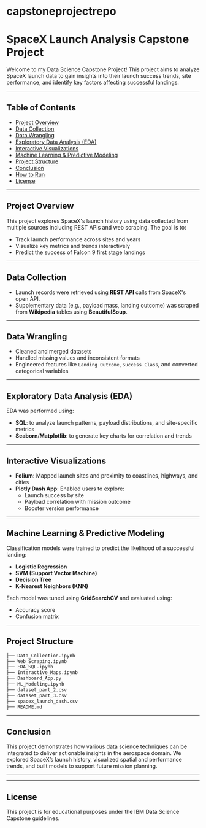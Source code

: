 # capstoneprojectrepo
# SpaceX Launch Analysis Capstone Project

Welcome to my Data Science Capstone Project! This project aims to analyze SpaceX launch data to gain insights into their launch success trends, site performance, and identify key factors affecting successful landings. 

---

## Table of Contents
- [Project Overview](#project-overview)
- [Data Collection](#data-collection)
- [Data Wrangling](#data-wrangling)
- [Exploratory Data Analysis (EDA)](#exploratory-data-analysis-eda)
- [Interactive Visualizations](#interactive-visualizations)
- [Machine Learning & Predictive Modeling](#machine-learning--predictive-modeling)
- [Project Structure](#project-structure)
- [Conclusion](#conclusion)
- [How to Run](#how-to-run)
- [License](#license)

---

## Project Overview
This project explores SpaceX's launch history using data collected from multiple sources including REST APIs and web scraping. The goal is to:
- Track launch performance across sites and years
- Visualize key metrics and trends interactively
- Predict the success of Falcon 9 first stage landings

---

## Data Collection
- Launch records were retrieved using **REST API** calls from SpaceX's open API.
- Supplementary data (e.g., payload mass, landing outcome) was scraped from **Wikipedia** tables using **BeautifulSoup**.

---

## Data Wrangling
- Cleaned and merged datasets
- Handled missing values and inconsistent formats
- Engineered features like `Landing Outcome`, `Success Class`, and converted categorical variables

---

## Exploratory Data Analysis (EDA)
EDA was performed using:
- **SQL**: to analyze launch patterns, payload distributions, and site-specific metrics
- **Seaborn**/**Matplotlib**: to generate key charts for correlation and trends

---

## Interactive Visualizations
- **Folium**: Mapped launch sites and proximity to coastlines, highways, and cities
- **Plotly Dash App**: Enabled users to explore:
  - Launch success by site
  - Payload correlation with mission outcome
  - Booster version performance

---

## Machine Learning & Predictive Modeling
Classification models were trained to predict the likelihood of a successful landing:
- **Logistic Regression**
- **SVM (Support Vector Machine)**
- **Decision Tree**
- **K-Nearest Neighbors (KNN)**

Each model was tuned using **GridSearchCV** and evaluated using:
- Accuracy score
- Confusion matrix

---

## Project Structure
```bash
├── Data_Collection.ipynb
├── Web_Scraping.ipynb
├── EDA_SQL.ipynb
├── Interactive_Maps.ipynb
├── Dashboard_App.py
├── ML_Modeling.ipynb
├── dataset_part_2.csv
├── dataset_part_3.csv
├── spacex_launch_dash.csv
├── README.md
```

---

## Conclusion
This project demonstrates how various data science techniques can be integrated to deliver actionable insights in the aerospace domain. We explored SpaceX’s launch history, visualized spatial and performance trends, and built models to support future mission planning.

---


---

## License
This project is for educational purposes under the IBM Data Science Capstone guidelines.

